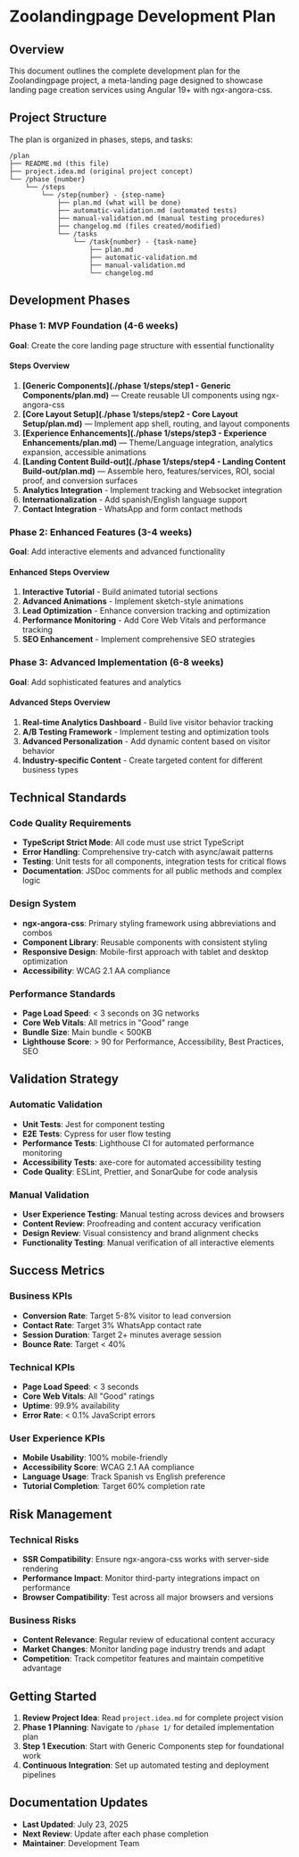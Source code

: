 # Zoolandingpage Development Plan

## Overview

This document outlines the complete development plan for the Zoolandingpage project, a meta-landing page designed to showcase landing page creation services using Angular 19+ with ngx-angora-css.

## Project Structure

The plan is organized in phases, steps, and tasks:

```text
/plan
├── README.md (this file)
├── project.idea.md (original project concept)
└── /phase {number}
    └── /steps
        └── /step{number} - {step-name}
            ├── plan.md (what will be done)
            ├── automatic-validation.md (automated tests)
            ├── manual-validation.md (manual testing procedures)
            ├── changelog.md (files created/modified)
            └── /tasks
                └── /task{number} - {task-name}
                    ├── plan.md
                    ├── automatic-validation.md
                    ├── manual-validation.md
                    └── changelog.md
```

## Development Phases

### Phase 1: MVP Foundation (4-6 weeks)

**Goal**: Create the core landing page structure with essential functionality

#### Steps Overview

1. **[Generic Components](./phase 1/steps/step1 - Generic Components/plan.md)** — Create reusable UI components using ngx-angora-css
2. **[Core Layout Setup](./phase 1/steps/step2 - Core Layout Setup/plan.md)** — Implement app shell, routing, and layout components
3. **[Experience Enhancements](./phase 1/steps/step3 - Experience Enhancements/plan.md)** — Theme/Language integration, analytics expansion, accessible animations
4. **[Landing Content Build-out](./phase 1/steps/step4 - Landing Content Build-out/plan.md)** — Assemble hero, features/services, ROI, social proof, and conversion surfaces
5. **Analytics Integration** - Implement tracking and Websocket integration
6. **Internationalization** - Add spanish/English language support
7. **Contact Integration** - WhatsApp and form contact methods

### Phase 2: Enhanced Features (3-4 weeks)

**Goal**: Add interactive elements and advanced functionality

#### Enhanced Steps Overview

1. **Interactive Tutorial** - Build animated tutorial sections
2. **Advanced Animations** - Implement sketch-style animations
3. **Lead Optimization** - Enhance conversion tracking and optimization
4. **Performance Monitoring** - Add Core Web Vitals and performance tracking
5. **SEO Enhancement** - Implement comprehensive SEO strategies

### Phase 3: Advanced Implementation (6-8 weeks)

**Goal**: Add sophisticated features and analytics

#### Advanced Steps Overview

1. **Real-time Analytics Dashboard** - Build live visitor behavior tracking
2. **A/B Testing Framework** - Implement testing and optimization tools
3. **Advanced Personalization** - Add dynamic content based on visitor behavior
4. **Industry-specific Content** - Create targeted content for different business types

## Technical Standards

### Code Quality Requirements

- **TypeScript Strict Mode**: All code must use strict TypeScript
- **Error Handling**: Comprehensive try-catch with async/await patterns
- **Testing**: Unit tests for all components, integration tests for critical flows
- **Documentation**: JSDoc comments for all public methods and complex logic

### Design System

- **ngx-angora-css**: Primary styling framework using abbreviations and combos
- **Component Library**: Reusable components with consistent styling
- **Responsive Design**: Mobile-first approach with tablet and desktop optimization
- **Accessibility**: WCAG 2.1 AA compliance

### Performance Standards

- **Page Load Speed**: < 3 seconds on 3G networks
- **Core Web Vitals**: All metrics in "Good" range
- **Bundle Size**: Main bundle < 500KB
- **Lighthouse Score**: > 90 for Performance, Accessibility, Best Practices, SEO

## Validation Strategy

### Automatic Validation

- **Unit Tests**: Jest for component testing
- **E2E Tests**: Cypress for user flow testing
- **Performance Tests**: Lighthouse CI for automated performance monitoring
- **Accessibility Tests**: axe-core for automated accessibility testing
- **Code Quality**: ESLint, Prettier, and SonarQube for code analysis

### Manual Validation

- **User Experience Testing**: Manual testing across devices and browsers
- **Content Review**: Proofreading and content accuracy verification
- **Design Review**: Visual consistency and brand alignment checks
- **Functionality Testing**: Manual verification of all interactive elements

## Success Metrics

### Business KPIs

- **Conversion Rate**: Target 5-8% visitor to lead conversion
- **Contact Rate**: Target 3% WhatsApp contact rate
- **Session Duration**: Target 2+ minutes average session
- **Bounce Rate**: Target < 40%

### Technical KPIs

- **Page Load Speed**: < 3 seconds
- **Core Web Vitals**: All "Good" ratings
- **Uptime**: 99.9% availability
- **Error Rate**: < 0.1% JavaScript errors

### User Experience KPIs

- **Mobile Usability**: 100% mobile-friendly
- **Accessibility Score**: WCAG 2.1 AA compliance
- **Language Usage**: Track Spanish vs English preference
- **Tutorial Completion**: Target 60% completion rate

## Risk Management

### Technical Risks

- **SSR Compatibility**: Ensure ngx-angora-css works with server-side rendering
- **Performance Impact**: Monitor third-party integrations impact on performance
- **Browser Compatibility**: Test across all major browsers and versions

### Business Risks

- **Content Relevance**: Regular review of educational content accuracy
- **Market Changes**: Monitor landing page industry trends and adapt
- **Competition**: Track competitor features and maintain competitive advantage

## Getting Started

1. **Review Project Idea**: Read `project.idea.md` for complete project vision
2. **Phase 1 Planning**: Navigate to `/phase 1/` for detailed implementation plan
3. **Step 1 Execution**: Start with Generic Components step for foundational work
4. **Continuous Integration**: Set up automated testing and deployment pipelines

## Documentation Updates

- **Last Updated**: July 23, 2025
- **Next Review**: Update after each phase completion
- **Maintainer**: Development Team
